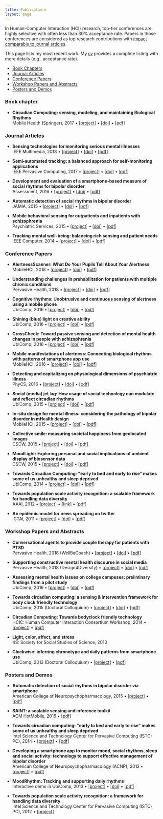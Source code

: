 ```yaml
---
title: Publications
layout: page
---
```


In Human-Computer Interaction (HCI) research, top-tier conferences are highly
selective with often less than 30% acceptance rate. Papers in those conferences
are considered as top research contributions with
[impact comparable to journal articles](https://doi.org/10.1145/1743546.1743569).

This page lists my most recent work. My [cv](/files/cv.pdf) provides a complete listing
with more details (e.g., acceptance rate).

* [Book Chapters](#book-chapter)
* [Journal Articles](#journal-articles)
* [Conference Papers](#conference-papers)
* [Workshop Papers and Abstracts](#workshop-papers-and-abstracts)
* [Posters and Demos](#posters-and-demos)

### Book chapter ###

* **Circadian Computing: sensing, modeling, and maintaining Biological Rhythms** <br />
Mobile Health (Springer), 2017 &bull;
\[[project](/projects/clockwise.html)\] &bull; \[[doi](https://doi.org/10.1007/978-3-319-51394-2_3)\] &bull; \[[pdf](/files/pubs/circadian-computing-book-2017.pdf)\]

### Journal Articles ###

* **Sensing technologies for monitoring serious mental illnesses** <br />
IEEE Multimedia, 2018 &bull;
\[[project](/projects/#)\] &bull; \[[doi](https://doi.org/10.1109/MMUL.2018.011921236)\] &bull; \[[pdf](/files/pubs/sensing-technology-ieee-2018.pdf)\]

* **Semi-automated tracking: a balanced approach for self-monitoring applications** <br />
IEEE Pervasive Computing, 2017 &bull;
\[[project](/projects/#)\] &bull; \[[doi](https://doi.org/10.1109/MPRV.2017.18)\] &bull; \[[pdf](/files/pubs/semi-automated-tracking-pervasive-2017.pdf)\]

* **Development and evaluation of a smartphone-based measure of social rhythms for bipolar disorder** <br />
Assessment, 2016 &bull;
\[[project](/projects/mood-rhythm.html)\] &bull; \[[doi](https://doi.org/10.1177/1073191116656794)\] &bull; \[[pdf](/files/pubs/moodrhythm-assessment-2016.pdf)\]

* **Automatic detection of social rhythms in bipolar disorder** <br />
JAMIA, 2015 &bull;
\[[project](/projects/mood-rhythm.html)\] &bull; \[[doi](https://doi.org/10.1093/jamia/ocv200)\] &bull; \[[pdf](/files/pubs/moodrhythm-jamia-2015.pdf)\]

* **Mobile behavioral sensing for outpatients and inpatients with schizophrenia** <br />
Psychiatric Services, 2015 &bull;
\[[project](/projects/eureka.html)\] &bull; \[[doi](https://doi.org/10.1176/appi.ps.201500130)\] &bull; \[[pdf](/files/pubs/behavior-eureka-ps-2015.pdf)\]

* **Tracking mental well-being: balancing rich sensing and patient needs** <br />
IEEE Computer, 2014 &bull;
\[[project](/projects/mood-rhythm.html)\] &bull; \[[doi](https://doi.org/10.1109/MC.2014.107)\] &bull; \[[pdf](/files/pubs/tracking-ieee-2014.pdf)\]

### Conference Papers ###

* **AlertnessScanner: What Do Your Pupils Tell About Your Alertness** <br />
MobileHCI, 2018 &bull;
\[[project](projects/alertness-performance.html)\] &bull; \[[doi](https://doi.org/10.1145/3229434.3229456)\] &bull; \[[pdf](/files/pubs/alertness-mobilehci-2018.pdf)\]

* **Understanding challenges in prehabilitation for patients with multiple chronic conditions** <br />
Pervasive Health, 2018 &bull;
\[[project](/projects/#)\] &bull; \[[doi](https://doi.org/10.1145/3240925.3240959)\] &bull; \[[pdf](/files/pubs/prehab-pervasive-health-2018.pdf)\]

* **Cognitive rhythms: Unobtrusive and continuous sensing of alertness using a mobile phone** <br />
UbiComp, 2016 &bull;
\[[project](/projects/alertness-performance.html)\] &bull; \[[doi](https://doi.org/10.1145/2971648.2971712)\] &bull; \[[pdf](/files/pubs/cognitive-rhythms-ubicomp-2016.pdf)\]

* **Shining (blue) light on creative ability** <br />
UbiComp, 2016 &bull;
\[[project](/projects/creativity.html)\] &bull; \[[doi](https://doi.org/10.1145/2971648.2971751)\] &bull; \[[pdf](/files/pubs/creativity-ubicomp-2016.pdf)\]

* **CrossCheck: Toward passive sensing and detection of mental health changes in people with schizophrenia** <br />
UbiComp, 2016 &bull;
\[[project](/projects/eureka.html)\] &bull; \[[doi](https://doi.org/10.1145/2971648.2971740)\] &bull; \[[pdf](/files/pubs/crosscheck-ubicomp-2016.pdf)\]

* **Mobile manifestations of alertness: Connecting biological rhythms with patterns of smartphone app use** <br />
MobileHCI, 2016 &bull;
\[[project](/projects/alertness-performance.html)\] &bull; \[[doi](https://doi.org/10.1145/2935334.293538)\] &bull; \[[pdf](/files/pubs/alertness-mobilehci-2016.pdf)\]

* **Detecting and capitalizing on physiological dimensions of psychiatric illness** <br />
PhyCS, 2016 &bull;
\[[project](/projects/mood-rhythm.html)\] &bull; \[[doi](https://doi.org/10.5220/0005952600980104)\] &bull; \[[pdf](/files/pubs/moodrhythm-phycs-2016.pdf)\]

* **Social (media) jet lag: How usage of social technology can modulate and reflect circadian rhythms** <br />
UbiComp, 2015 &bull;
\[[project](/projects/cr-distruption-phone-sensing.html)\] &bull; \[[doi](https://doi.org/10.1145/2750858.2807522)\] &bull; \[[pdf](/files/pubs/social-media-jet-lag-ubicomp-2015.pdf)\]

* **In-situ design for mental illness: considering the pathology of bipolar disorder in mHealth design** <br />
MobileHCI, 2015 &bull;
\[[project](/projects/mood-rhythm.html)\] &bull; \[[doi](https://doi.org/10.1145/2785830.2785866)\] &bull; \[[pdf](/files/pubs/moodrhythm-mobilehci-2015.pdf)\]

* **Collective smile: measuring societal happiness from geolocated images** <br />
CSCW, 2015 &bull;
\[[project](/projects/sentiment-analysis-image.html)\] &bull; \[[doi](https://doi.org/10.1145/2675133.2675186)\] &bull; \[[pdf](/files/pubs/collective-smile-cscw-2015.pdf)\]

* **MoodLight: Exploring personal and social implications of ambient display of biosensor data** <br />
CSCW, 2015 &bull;
\[[project](/projects/#)\] &bull; \[[doi](https://doi.org/10.1145/2675133.2675191)\] &bull; \[[pdf](/files/pubs/moodlight-cscw-2015.pdf)\]

* **Towards Circadian Computing: "early to bed and early to rise" makes some of us unhealthy and sleep deprived** <br />
UbiComp, 2014 &bull;
\[[project](/projects/clockwise.html)\] &bull; \[[doi](https://doi.org/10.1145/2632048.2632100)\] &bull; \[[pdf](/files/pubs/circadian-computing-ubicomp-2014.pdf)\]

* **Towards population scale activity recognition: a scalable framework for handling data diversity** <br />
AAAI, 2012 &bull;
\[[project](/projects/csn.html)\] &bull; \[[link](https://www.aaai.org/ocs/index.php/AAAI/AAAI12/paper/viewPaper/5169)\] &bull; \[[pdf](/files/pubs/activity-recognition-aaai-2012.pdf)\]

* **An epidemic model for news spreading on twitter** <br />
ICTAI, 2011 &bull;
\[[project](/projects/#)\] &bull; \[[doi](https://doi.org/10.1109/ICTAI.2011.33)\] &bull; \[[pdf](/files/pubs/twitter-ictai-2011.pdf)\]


### Workshop Papers and Abstracts ###

* **Conversational agents to provide couple therapy for patients with PTSD** <br />
Pervasive Health, 2018 (WellBeCoach) &bull;
\[[project](/projects/#)\] &bull; \[[doi](https://doi.org/10.1145/3240925.3240933)\] &bull; \[[pdf](/files/pubs/ca-ptsd-pervasive-health-2018.pdf)\]

* **Supporting constructive mental health discourse in social media** <br />
Pervasive Health, 2018 (Design4Diversity) &bull;
\[[project](/projects/#)\] &bull; \[[doi](https://doi.org/10.1145/3240925.3240930)\] &bull; \[[pdf](/files/pubs/discourse-pervasive-health-2018.pdf)\]

* **Assessing mental health issues on college campuses: preliminary findings from a pilot study** <br />
UbiComp, 2016 &bull;
\[[project](/projects/campus-life.html)\] &bull; \[[doi](https://doi.org/10.1145/2968219.2968308)\] &bull; \[[pdf](/files/pubs/campus-life-ubicomp-2016.pdf)\]

* **Towards circadian computing: a sensing & intervention framework for body clock friendly technology** <br />
UbiComp, 2015 (Doctoral Colloquium) &bull;
\[[project](/projects/clockwise.html)\] &bull; \[[doi](https://doi.org/10.1145/2800835.2801657)\] &bull; \[[pdf](/files/pubs/circadian-computing-ubicomp-2015.pdf)\]

* **Circadian Computing: Towards bodyclock friendly technology** <br />
HCIC: Human Computer Interaction Consortium Workshop, 2014 &bull;
\[[project](/projects/clockwise.html)\] &bull; \[[pdf](/files/pubs/clockwise-hcic-2014.pdf)\]

* **Light, color, affect, and stress** <br />
4S: Society for Social Studies of Science, 2013

* **Clockwise: inferring chronotype and daily patterns from smartphone use** <br />
UbiComp, 2013 (Doctoral Colloquium) &bull;
\[[project](/projects/clockwise.html)\] &bull; \[[pdf](/files/pubs/clockwise-ubicomp-2013.pdf)\]

### Posters and Demos ###

* **Automatic detection of social rhythms in bipolar disorder via smartphone** <br />
American College of Neuropsychopharmacology, 2015 &bull;
\[[project](/projects/mood-rhythm.html)\] &bull; \[[pdf](/files/posters/moodrhythm-acnp-2015.pdf)\]

* **SAINT: a scalable sensing and inference toolkit** <br />
ACM HotMobile, 2015 &bull;
\[[pdf](/files/pubs/saint-hotmobile-2015.pdf)\]

* **Towards circadian computing: "early to bed and early to rise" makes some of us unhealthy and sleep deprived** <br />
Intel Science and Technology Center for Pervasive Computing (ISTC-PC), 2014 &bull;
\[[project](/projects/clockwise.html)\] &bull; \[[pdf](/files/posters/clockwise-istc-2014.pdf)\]

* **Developing a smartphone app to monitor mood, social rhythms, sleep and social activity: technology to support effective management of bipolar disorder** <br />
American College of Neuropsychopharmacology (ACNP), 2013 &bull;
\[[project](/projects/mood-rhythm.html)\] &bull; \[[pdf](/files/posters/moodrhythm-acnp-2013.pdf)\]

* **MoodRhythm: Tracking and supporting daily rhythms** <br />
Interactive demo in UbiComp, 2013 &bull;
\[[project](/projects/mood-rhythm.html)\] &bull; \[[doi](https://dx.doi.org/10.1145/2494091.2494111)\] &bull; \[[pdf](/files/pubs/moodrhythm-demo-ubicomp-2013.pdf)\]

* **Towards population scale activity recognition: a framework for handling data diversity** <br />
Intel Science and Technology Center for Pervasive Computing (ISTC-PC), 2012 &bull;
\[[project](/projects/csn.html)\]
